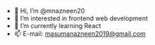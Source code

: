 - 👋 Hi, I’m @mnazneen20
- 👀 I’m interested in frontend web development
- 🌱 I’m currently learning React
- 📫 E-mail: masumanazneen2019@gmail.com

<!---
mnazneen20/mnazneen20 is a ✨ special ✨ repository because its `README.md` (this file) appears on your GitHub profile.
You can click the Preview link to take a look at your changes.
--->
